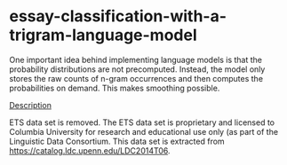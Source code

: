 # essay-classification-with-a-trigram-language-model

One important idea behind implementing language models is that the probability distributions are not precomputed. Instead, the model only stores the raw counts of n-gram occurrences and then computes the probabilities on demand. This makes smoothing possible.

[Description](https://courseworks2.columbia.edu/courses/191061/assignments/1212708)

ETS data set is removed. The ETS data set is proprietary and licensed to Columbia University for research and educational use only (as part of the Linguistic Data Consortium. This data set is extracted from https://catalog.ldc.upenn.edu/LDC2014T06.

